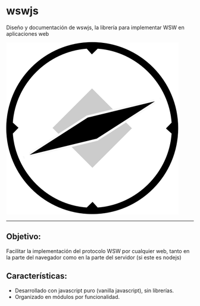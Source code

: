 # wswjs

Diseño y documentación de wswjs, la librería para implementar WSW en aplicaciones web

![logo](../assets/logo.svg)

----

## Objetivo:

Facilitar la implementación del protocolo WSW por cualquier web, tanto en la parte del navegador como en la parte del servidor (si este es nodejs)

## Características:

* Desarrollado con javascript puro (vanilla javascript), sin librerías.
* Organizado en módulos por funcionalidad.
